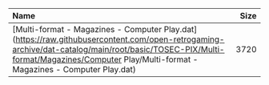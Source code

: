 |Name|Size|
|:---|---:|
|[Multi-format - Magazines - Computer Play.dat](https://raw.githubusercontent.com/open-retrogaming-archive/dat-catalog/main/root/basic/TOSEC-PIX/Multi-format/Magazines/Computer Play/Multi-format - Magazines - Computer Play.dat)|3720|
